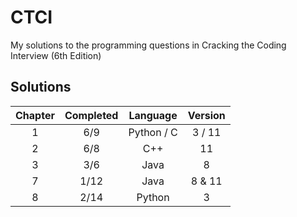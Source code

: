 # CTCI
My solutions to the programming questions in Cracking the Coding Interview (6th Edition) 

## Solutions
| Chapter | Completed | Language    | Version |
|:-------:|:---------:|:-----------:|:-------:|
|    1    |    6/9    |  Python / C | 3 / 11  |
|    2    |    6/8    |  C++        | 11      |
|    3    |    3/6    |  Java       | 8       |
|    7    |    1/12   |  Java       | 8 & 11  |
|    8    |    2/14   |  Python     | 3       |
